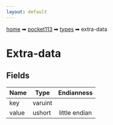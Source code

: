 ```yaml
---
layout: default
---
```


[home](/) ➡ [pocket113](/protocol/pocket113) ➡ [types](/protocol/pocket113/types) ➡ extra-data

# Extra-data

## Fields

Name | Type | Endianness
---|---|:---:
key | varuint | 
value | ushort | little endian

